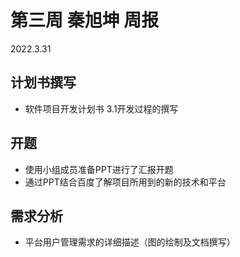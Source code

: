 # 第三周 秦旭坤 周报

2022.3.31

## 计划书撰写

* 软件项目开发计划书 3.1开发过程的撰写

## 开题

* 使用小组成员准备PPT进行了汇报开题
* 通过PPT结合百度了解项目所用到的新的技术和平台

## 需求分析

* 平台用户管理需求的详细描述（图的绘制及文档撰写）